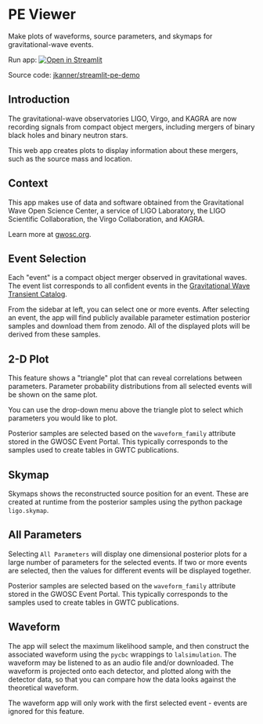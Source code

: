 # PE Viewer

Make plots of waveforms, source parameters, and skymaps for gravitational-wave events.

Run app: [![Open in Streamlit](https://static.streamlit.io/badges/streamlit_badge_black_white.svg)](https://pe-viewer.streamlit.app)

Source code: [jkanner/streamlit-pe-demo](https://github.com/jkanner/streamlit-pe-demo)

## Introduction

The gravitational-wave observatories LIGO, Virgo, and KAGRA are now recording signals from compact object mergers, including mergers of binary black holes and binary neutron stars.

This web app creates plots to display information about these mergers, such as the source mass and location.

## Context

This app makes use of data and software obtained from the Gravitational Wave Open Science 
Center, a service of LIGO Laboratory, the LIGO Scientific Collaboration, 
the Virgo Collaboration, and KAGRA.

Learn more at [gwosc.org](https://gwosc.org).

## Event Selection

Each "event" is a compact object merger observed in gravitational waves.  The event list corresponds to all confident events in the 
[Gravitational Wave Transient Catalog](https://gwosc.org/GWTC).

From the sidebar at left, you can select one or more events.  After selecting an event, the app will find publicly available parameter estimation posterior samples and download them from zenodo.  All of the displayed plots will be derived from these samples.

## 2-D Plot

This feature shows a "triangle" plot that can reveal 
correlations between parameters.  Parameter probability distributions 
from all selected events will be shown on the same plot.

You can use the drop-down menu above the triangle plot to select which 
parameters you would like to plot.

Posterior samples are selected based on the `waveform_family` attribute
stored in the GWOSC Event Portal.  This typically corresponds to the samples
used to create tables in GWTC publications.

## Skymap

Skymaps shows the reconstructed source position for an 
event.  These are created at runtime from the posterior 
samples using the python package `ligo.skymap`.

## All Parameters

Selecting `All Parameters` will display one dimensional posterior plots for a large number of parameters for the selected events.  If two or more events are selected, then the values for different events will be displayed together.

Posterior samples are selected based on the `waveform_family` attribute
stored in the GWOSC Event Portal.  This typically corresponds to the samples
used to create tables in GWTC publications.

## Waveform

The app will select the maximum likelihood sample, and 
then construct the associated waveform using the `pycbc` 
wrappings to `lalsimulation`.  The waveform may be listened 
to as an audio file and/or downloaded.  The waveform is 
projected onto each detector, and plotted along with the 
detector data, so that you can compare how the data 
looks against the theoretical waveform.

The waveform app will only work with the first selected event - events are ignored for this feature.






